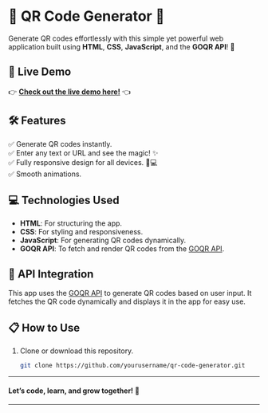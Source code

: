 # 🌟 QR Code Generator 🌟 

Generate QR codes effortlessly with this simple yet powerful web application built using **HTML**, **CSS**, **JavaScript**, and the **GOQR API**! 🎉  

## 🚀 Live Demo  
👉 **[Check out the live demo here!](https://your-live-demo-link.com)** 👈  

## 🛠 Features  
✅ Generate QR codes instantly.  
✅ Enter any text or URL and see the magic! ✨  
✅ Fully responsive design for all devices. 📱💻  
✅ Smooth animations.

## 💻 Technologies Used  
- **HTML**: For structuring the app.  
- **CSS**: For styling and responsiveness.  
- **JavaScript**: For generating QR codes dynamically.  
- **GOQR API**: To fetch and render QR codes from the [GOQR API](https://goqr.me/api/).  

## 🌟 API Integration  
This app uses the [GOQR API](https://goqr.me/api/) to generate QR codes based on user input. It fetches the QR code dynamically and displays it in the app for easy use.  

## 📋 How to Use  
1. Clone or download this repository.  
   ```bash
   git clone https://github.com/yourusername/qr-code-generator.git

------------------------------------------

#### Let’s code, learn, and grow together! 🚀  

------------------------------------------
